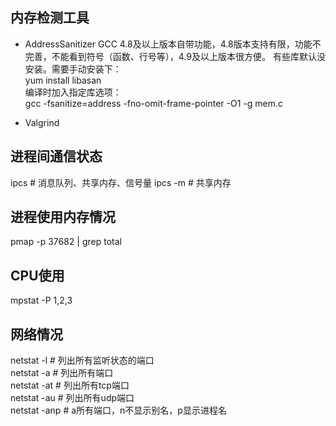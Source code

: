 ## 内存检测工具
* AddressSanitizer
GCC 4.8及以上版本自带功能，4.8版本支持有限，功能不完善，不能看到符号（函数、行号等），4.9及以上版本很方便。
有些库默认没安装。需要手动安装下：  
yum install libasan  
编译时加入指定库选项：  
gcc -fsanitize=address -fno-omit-frame-pointer -O1 -g mem.c

* Valgrind


## 进程间通信状态
ipcs    # 消息队列、共享内存、信号量
ipcs -m # 共享内存

## 进程使用内存情况
pmap -p 37682 | grep total

## CPU使用
mpstat -P 1,2,3

## 网络情况
netstat -l    # 列出所有监听状态的端口  
netstat -a    # 列出所有端口  
netstat -at   # 列出所有tcp端口  
netstat -au   # 列出所有udp端口  
netstat -anp  # a所有端口，n不显示别名，p显示进程名  
